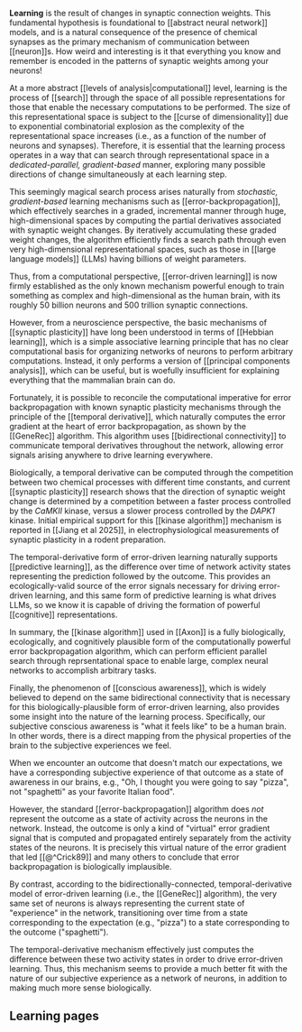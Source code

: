 **Learning** is the result of changes in synaptic connection weights. This fundamental hypothesis is foundational to [[abstract neural network]] models, and is a natural consequence of the presence of chemical synapses as the primary mechanism of communication between [[neuron]]s. How weird and interesting is it that everything you know and remember is encoded in the patterns of synaptic weights among your neurons!

At a more abstract [[levels of analysis|computational]] level, learning is the process of [[search]] through the space of all possible representations for those that enable the necessary computations to be performed. The size of this representational space is subject to the [[curse of dimensionality]] due to exponential combinatorial explosion as the complexity of the representational space increases (i.e., as a function of the number of neurons and synapses). Therefore, it is essential that the learning process operates in a way that can search through representational space in a _dedicated-parallel, gradient-based_ manner, exploring many possible directions of change simultaneously at each learning step.

This seemingly magical search process arises naturally from _stochastic, gradient-based_ learning mechanisms such as [[error-backpropagation]], which effectively searches in a graded, incremental manner through huge, high-dimensional spaces by computing the partial derivatives associated with synaptic weight changes. By iteratively accumulating these graded weight changes, the algorithm efficiently finds a search path through even very high-dimensional representational spaces, such as those in [[large language models]] (LLMs) having billions of weight parameters.

Thus, from a computational perspective, [[error-driven learning]] is now firmly established as the only known mechanism powerful enough to train something as complex and high-dimensional as the human brain, with its roughly 50 billion neurons and 500 trillion synaptic connections.

However, from a neuroscience perspective, the basic mechanisms of [[synaptic plasticity]] have long been understood in terms of [[Hebbian learning]], which is a simple associative learning principle that has no clear computational basis for organizing networks of neurons to perform arbitrary computations. Instead, it only performs a version of [[principal components analysis]], which can be useful, but is woefully insufficient for explaining everything that the mammalian brain can do.

Fortunately, it is possible to reconcile the computational imperative for error backpropagation with known synaptic plasticity mechanisms through the principle of the [[temporal derivative]], which naturally computes the error gradient at the heart of error backpropagation, as shown by the [[GeneRec]] algorithm. This algorithm uses [[bidirectional connectivity]] to communicate temporal derivatives throughout the network, allowing error signals arising anywhere to drive learning everywhere.

Biologically, a temporal derivative can be computed through the competition between two chemical processes with different time constants, and current [[synaptic plasticity]] research shows that the direction of synaptic weight change is determined by a competition between a faster process controlled by the _CaMKII_ kinase, versus a slower process controlled by the _DAPK1_ kinase. Initial empirical support for this [[kinase algorithm]] mechanism is reported in [[Jiang et al 2025]], in electrophysiological measurements of synaptic plasticity in a rodent preparation.

The temporal-derivative form of error-driven learning naturally supports [[predictive learning]], as the difference over time of network activity states representing the prediction followed by the outcome. This provides an ecologically-valid source of the error signals necessary for driving error-driven learning, and this same form of predictive learning is what drives LLMs, so we know it is capable of driving the formation of powerful [[cognitive]] representations.

In summary, the [[kinase algorithm]] used in [[Axon]] is a fully biologically, ecologically, and cognitively plausible form of the computationally powerful error backpropagation algorithm, which can perform efficient parallel search through reprsentational space to enable large, complex neural networks to accomplish arbitrary tasks.

Finally, the phenomenon of [[conscious awareness]], which is widely believed to depend on the same bidirectional connectivity that is necessary for this biologically-plausible form of error-driven learning, also provides some insight into the nature of the learning process. Specifically, our subjective conscious awareness is "what it feels like" to be a human brain. In other words, there is a direct mapping from the physical properties of the brain to the subjective experiences we feel.

When we encounter an outcome that doesn't match our expectations, we have a corresponding subjective experience of that outcome as a state of awareness in our brains, e.g., "Oh, I thought you were going to say "pizza", not "spaghetti" as your favorite Italian food".

However, the standard [[error-backpropagation]] algorithm does _not_ represent the outcome as a state of activity across the neurons in the network. Instead, the outcome is only a kind of "virtual" error gradient signal that is computed and propagated entirely separately from the activity states of the neurons. It is precisely this virtual nature of the error gradient that led [[@^Crick89]] and many others to conclude that error backpropagation is biologically implausible.

By contrast, according to the bidirectionally-connected, temporal-derivative model of error-driven learning (i.e., the [[GeneRec]] algorithm), the very same set of neurons is always representing the current state of "experience" in the network, transitioning over time from a state corresponding to the expectation (e.g., "pizza") to a state corresponding to the outcome ("spaghetti").

The temporal-derivative mechanism effectively just computes the difference between these two activity states in order to drive error-driven learning. Thus, this mechanism seems to provide a much better fit with the nature of our subjective experience as a network of neurons, in addition to making much more sense biologically.

## Learning pages
